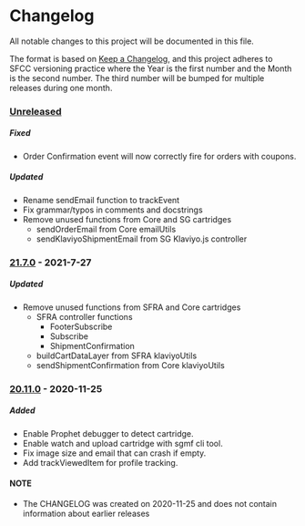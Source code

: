 # Changelog
All notable changes to this project will be documented in this file.

The format is based on [Keep a Changelog](https://keepachangelog.com/en/1.0.0/),
and this project adheres to SFCC versioning practice where the Year is the
first number and the Month is the second number. The third number will be
bumped for multiple releases during one month.

### [Unreleased]
##### Fixed
- Order Confirmation event will now correctly fire for orders with coupons.
##### Updated
- Rename sendEmail function to trackEvent
- Fix grammar/typos in comments and docstrings
- Remove unused functions from Core and SG cartridges
    - sendOrderEmail from Core emailUtils
    - sendKlaviyoShipmentEmail from SG Klaviyo.js controller

### [21.7.0] - 2021-7-27
##### Updated
- Remove unused functions from SFRA and Core cartridges
    - SFRA controller functions
        - FooterSubscribe
        - Subscribe
        - ShipmentConfirmation
    - buildCartDataLayer from SFRA klaviyoUtils
    - sendShipmentConfirmation from Core klaviyoUtils

### [20.11.0] - 2020-11-25
##### Added
- Enable Prophet debugger to detect cartridge.
- Enable watch and upload cartridge with sgmf cli tool.
- Fix image size and email that can crash if empty.
- Add trackViewedItem for profile tracking.

[Unreleased]: https://github.com/SalesforceCommerceCloud/link_klaviyo/compare/release-21.7.0...HEAD
[21.7.0]: https://github.com/SalesforceCommerceCloud/link_klaviyo/compare/release-20.11.0...release-21.7.0
[20.11.0]: https://github.com/SalesforceCommerceCloud/link_klaviyo/compare/release-20.1.0...release-20.11.0
[20.1.0]: https://github.com/SalesforceCommerceCloud/link_klaviyo/compare/da798cc8d3aeda9465bc9c4bb65d5184e4116e4f...release-20.1.0

#### NOTE
- The CHANGELOG was created on 2020-11-25 and does not contain information about earlier releases
